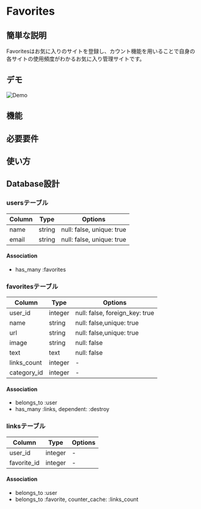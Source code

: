 # Favorites

## 簡単な説明

Favoritesはお気に入りのサイトを登録し、カウント機能を用いることで自身の各サイトの使用頻度がわかるお気に入り管理サイトです。

## デモ

![Demo]()

## 機能

## 必要要件

## 使い方



## Database設計

### usersテーブル

|Column|Type|Options|
|------|----|-------|
|name|string|null: false, unique: true|
|email|string|null: false, unique: true|

#### Association
- has_many :favorites

### favoritesテーブル

|Column|Type|Options|
|------|----|-------|
|user_id|integer|null: false, foreign_key: true|
|name|string|null: false,unique: true|
|url|string|null: false,unique: true|
|image|string|null: false|
|text|text|null: false|
|links_count|integer|-|
|category_id|integer|-|
#### Association
- belongs_to :user
- has_many :links, dependent: :destroy

### linksテーブル

|Column|Type|Options|
|------|----|-------|
|user_id|integer|-|
|favorite_id|integer|-|

#### Association
- belongs_to :user
- belongs_to :favorite, counter_cache: :links_count
